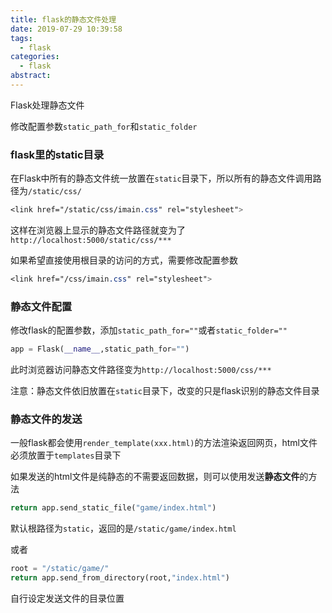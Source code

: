 ```yaml
---
title: flask的静态文件处理
date: 2019-07-29 10:39:58
tags:
  - flask
categories:
  - flask
abstract:
---
```


Flask处理静态文件

修改配置参数`static_path_for`和`static_folder`

<!--more-->

### flask里的static目录

在Flask中所有的静态文件统一放置在`static`目录下，所以所有的静态文件调用路径为`/static/css/`

```css
<link href="/static/css/imain.css" rel="stylesheet">
```

这样在浏览器上显示的静态文件路径就变为了`http://localhost:5000/static/css/***`

如果希望直接使用根目录的访问的方式，需要修改配置参数

```css
<link href="/css/imain.css" rel="stylesheet">
```

### 静态文件配置

修改flask的配置参数，添加`static_path_for=""`或者`static_folder=""`

```python
app = Flask(__name__,static_path_for="")
```

此时浏览器访问静态文件路径变为`http://localhost:5000/css/***`

注意：静态文件依旧放置在`static`目录下，改变的只是flask识别的静态文件目录

### 静态文件的发送

一般flask都会使用`render_template(xxx.html)`的方法渲染返回网页，html文件必须放置于`templates`目录下

如果发送的html文件是纯静态的不需要返回数据，则可以使用发送**静态文件**的方法

```python
return app.send_static_file("game/index.html")
```

默认根路径为`static`，返回的是`/static/game/index.html`

或者

```python
root = "/static/game/"
return app.send_from_directory(root,"index.html")
```

自行设定发送文件的目录位置